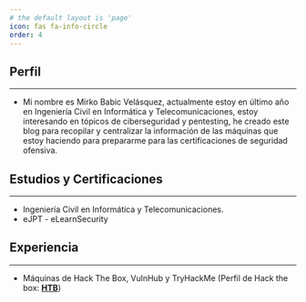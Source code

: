 ```yaml
---
# the default layout is 'page'
icon: fas fa-info-circle
order: 4
---
```


## Perfil

---------

- Mi nombre es Mirko Babic Velásquez, actualmente estoy en último año en Ingeniería Civil en Informática y Telecomunicaciones, estoy interesando en tópicos de ciberseguridad y pentesting, he creado este blog para recopilar y centralizar la información de las máquinas que estoy haciendo para prepararme para las certificaciones de seguridad ofensiva.

## Estudios y Certificaciones

---------

- Ingeniería Civil en Informática y Telecomunicaciones.
- eJPT - eLearnSecurity

## Experiencia

---------

- Máquinas de Hack The Box, VulnHub y TryHackMe (Perfil de Hack the box: [**HTB**](https://app.hackthebox.com/profile/814715))
